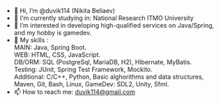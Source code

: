 - 👋 Hi, I’m @duvik114 (Nikita Beliaev)
- 📖 I'm currently studying in: National Research ITMO University
- 👀 I’m interested in developing high-qualified services on Java/Spring, and my hobby is gamedev. 
- 💪 My skills :  
                MAIN: Java, Spring Boot.  
                WEB: HTML, CSS, JavaScript.  
                DB/ORM: SQL (PostgreSql, MariaDB, H2), Hibernate, MyBatis.  
                Testing: JUnit, Spring Test Framework, Mockito.  
                Additional: C/C++, Python, Basic alghorithms and data structures, Maven, Git, Bash, Linux,
                GameDev: SDL2, Unity, Sfml.  
- 📫 How to reach me: duvik114@gmail.com

<!---
duvik114/duvik114 is a ✨ special ✨ repository because its `README.md` (this file) appears on your GitHub profile.
You can click the Preview link to take a look at your changes.
--->
